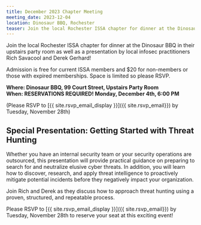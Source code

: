 ```yaml
---
title: December 2023 Chapter Meeting
meeting_date: 2023-12-04
location: Dinosaur BBQ, Rochester
teaser: Join the local Rochester ISSA chapter for dinner at the Dinosaur BBQ in their upstairs party room as well as a presentation by local infosec practitioners Rich Savacool and Derek Gerhard!
---
```

Join the local Rochester ISSA chapter for dinner at the Dinosaur BBQ in their upstairs party room as well as a presentation by local infosec practitioners Rich Savacool and Derek Gerhard!

Admission is free for current ISSA members and $20 for non-members or those with expired memberships.  Space is limited so please RSVP.

**Where:  Dinosaur BBQ, 99 Court Street, Upstairs Party Room<br>
When:  RESERVATIONS REQUIRED!  Monday, December 4th, 6:00 PM**

(Please RSVP to [{{ site.rsvp_email_display }}]({{ site.rsvp_email}}) by Tuesday, November 28th)
 
## Special Presentation: Getting Started with Threat Hunting

Whether you have an internal security team or your security operations are outsourced, this presentation will provide practical guidance on preparing to search for and neutralize elusive cyber threats. In addition, you will learn how to discover, research, and apply threat intelligence to proactively mitigate potential incidents before they negatively impact your organization.

Join Rich and Derek as they discuss how to approach threat hunting using a proven, structured, and repeatable process.

Please RSVP to [{{ site.rsvp_email_display }}]({{ site.rsvp_email}}) by Tuesday, November 28th to reserve your seat at this exciting event!
